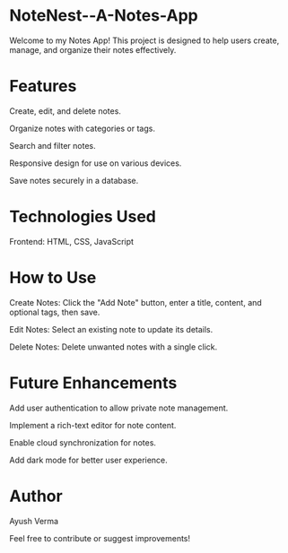 # NoteNest--A-Notes-App
Welcome to my Notes App! This project is designed to help users create, manage, and organize their notes effectively.

# Features

Create, edit, and delete notes.

Organize notes with categories or tags.

Search and filter notes.

Responsive design for use on various devices.

Save notes securely in a database.

# Technologies Used

Frontend: HTML, CSS, JavaScript

# How to Use

Create Notes: Click the "Add Note" button, enter a title, content, and optional tags, then save.

Edit Notes: Select an existing note to update its details.

Delete Notes: Delete unwanted notes with a single click.

# Future Enhancements

Add user authentication to allow private note management.

Implement a rich-text editor for note content.

Enable cloud synchronization for notes.

Add dark mode for better user experience.

# Author

Ayush Verma

Feel free to contribute or suggest improvements!
